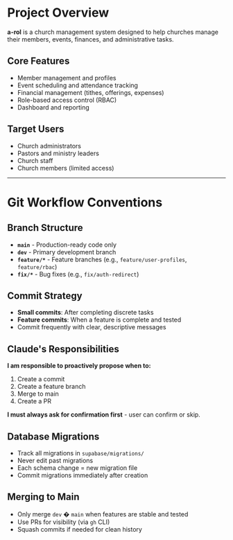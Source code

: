 # Project Overview

**a-rol** is a church management system designed to help churches manage their members, events, finances, and administrative tasks.

## Core Features
- Member management and profiles
- Event scheduling and attendance tracking
- Financial management (tithes, offerings, expenses)
- Role-based access control (RBAC)
- Dashboard and reporting

## Target Users
- Church administrators
- Pastors and ministry leaders
- Church staff
- Church members (limited access)

---

# Git Workflow Conventions

## Branch Structure
- **`main`** - Production-ready code only
- **`dev`** - Primary development branch
- **`feature/*`** - Feature branches (e.g., `feature/user-profiles`, `feature/rbac`)
- **`fix/*`** - Bug fixes (e.g., `fix/auth-redirect`)

## Commit Strategy
- **Small commits**: After completing discrete tasks
- **Feature commits**: When a feature is complete and tested
- Commit frequently with clear, descriptive messages

## Claude's Responsibilities
**I am responsible to proactively propose when to:**
1. Create a commit
2. Create a feature branch
3. Merge to main
4. Create a PR

**I must always ask for confirmation first** - user can confirm or skip.

## Database Migrations
- Track all migrations in `supabase/migrations/`
- Never edit past migrations
- Each schema change = new migration file
- Commit migrations immediately after creation

## Merging to Main
- Only merge `dev` � `main` when features are stable and tested
- Use PRs for visibility (via `gh` CLI)
- Squash commits if needed for clean history
